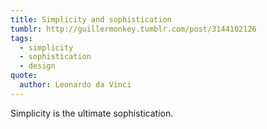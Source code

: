 ```yaml
---
title: Simplicity and sophistication
tumblr: http://guillermonkey.tumblr.com/post/3144102126
tags:
  - simplicity
  - sophistication
  - design
quote:
  author: Leonardo da Vinci
---
```


Simplicity is the ultimate sophistication.
